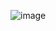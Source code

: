 ![image](https://user-images.githubusercontent.com/77857904/107800285-2e55ea00-6d91-11eb-9ec5-a26ce71290d5.png)
